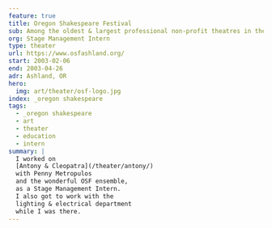 ```yaml
---
feature: true
title: Oregon Shakespeare Festival
sub: Among the oldest & largest professional non-profit theatres in the nation.
org: Stage Management Intern
type: theater
url: https://www.osfashland.org/
start: 2003-02-06
end: 2003-04-26
adr: Ashland, OR
hero:
  img: art/theater/osf-logo.jpg
index: _oregon shakespeare
tags:
  - _oregon shakespeare
  - art
  - theater
  - education
  - intern
summary: |
  I worked on
  [Antony & Cleopatra](/theater/antony/)
  with Penny Metropulos
  and the wonderful OSF ensemble,
  as a Stage Management Intern.
  I also got to work with the
  lighting & electrical department
  while I was there.
---
```

